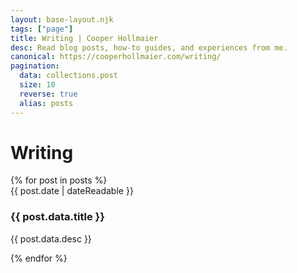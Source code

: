 ```yaml
---
layout: base-layout.njk
tags: ["page"]
title: Writing | Cooper Hollmaier
desc: Read blog posts, how-to guides, and experiences from me.
canonical: https://cooperhollmaier.com/writing/
pagination:
  data: collections.post
  size: 10
  reverse: true
  alias: posts
---
```


# Writing

<section class="cards">
{% for post in posts %}

<article class="card">
    <div class="text">
    <time class="card__date" datetime="{{ post.date | dateIso }}">{{ post.date | dateReadable }}</time>
    <h3 class="">{{ post.data.title }}</h3>
    <p class="">{{ post.data.desc }}
  </article>
  
{% endfor %}
</section>
